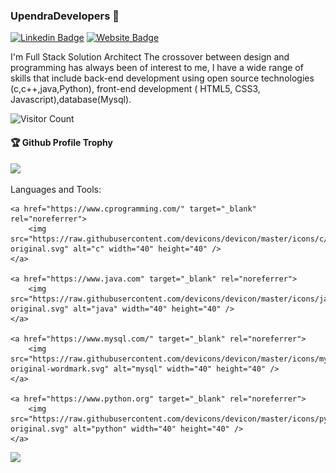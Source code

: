 ### UpendraDevelopers 👋

[![Linkedin Badge](https://img.shields.io/badge/-Upendra-blue?style=flat-square&logo=Linkedin&logoColor=white&link=https://https://www.linkedin.com/in/upendra-kumar-mandal-37116025a//)](https://www.linkedin.com/in/Upendra--01629954/)
[![Website Badge](https://img.shields.io/badge/StackOverflow-Upendra-yellow)](https://stackoverflow.com/users/20971483/upendra-mandal)

I'm
Full Stack Solution Architect
The crossover between design and programming has always been of interest to me, I have a wide range of skills that include back-end development using open source technologies (c,c++,java,Python), front-end development ( HTML5, CSS3, Javascript),database(Mysql).


![Visitor Count](https://profile-counter.glitch.me/Upendrakumar98/count.svg)

<div>
  <h4>🏆 Github Profile Trophy</h4>
  <a href="https://github.com/ryo-ma/github-profile-trophy">
    <img src="https://github-profile-trophy.vercel.app/?username=Upendrakumar98&column=7"/>
  </a>
</div>

Languages and Tools: 


    <a href="https://www.cprogramming.com/" target="_blank" rel="noreferrer">
        <img src="https://raw.githubusercontent.com/devicons/devicon/master/icons/c/c-original.svg" alt="c" width="40" height="40" />
    </a>
  
    <a href="https://www.java.com" target="_blank" rel="noreferrer">
        <img src="https://raw.githubusercontent.com/devicons/devicon/master/icons/java/java-original.svg" alt="java" width="40" height="40" />
    </a>
   
    <a href="https://www.mysql.com/" target="_blank" rel="noreferrer">
        <img src="https://raw.githubusercontent.com/devicons/devicon/master/icons/mysql/mysql-original-wordmark.svg" alt="mysql" width="40" height="40" />
    </a>
  
    <a href="https://www.python.org" target="_blank" rel="noreferrer">
        <img src="https://raw.githubusercontent.com/devicons/devicon/master/icons/python/python-original.svg" alt="python" width="40" height="40" />
    </a>
  

![](https://activity-graph.herokuapp.com/graph?username=Upendrakumar98&theme=react-dark&area=true)
<!--
**Upendrakumar98/Upendrakumar98** is a ✨ _special_ ✨ repository because its `README.md` (this file) appears on your GitHub profile.

Here are some ideas to get you started:


- 🌱 I’m currently learning ...
- 👯 I’m looking to collaborate on ...
- 🤔 I’m looking for help with ...
- 💬 Ask me about ...
- 📫 How to reach me: ...
- 😄 Pronouns: ...
- ⚡ Fun fact: .....

-->
